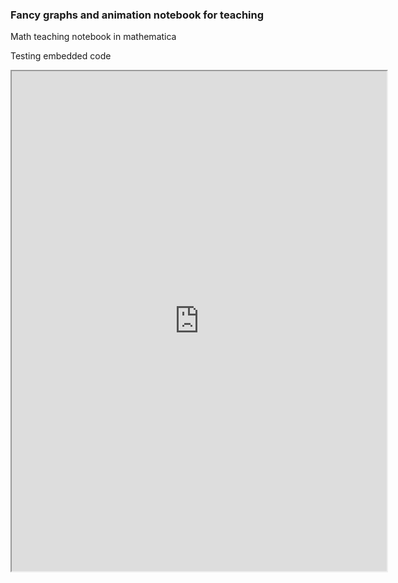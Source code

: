 ### Fancy graphs and animation notebook for teaching  

Math teaching notebook in mathematica

Testing embedded code

<iframe src="https://www.wolframcloud.com/objects/1af3e024-6819-4d7d-aa23-7dbc4d360827?_embed=iframe" width="600" height="800" />
